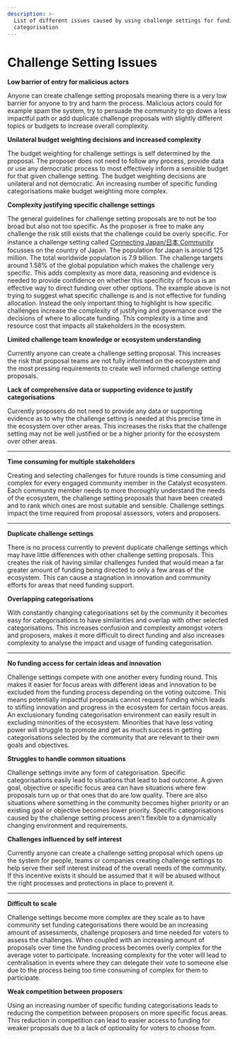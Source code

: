 ```yaml
---
description: >-
  List of different issues caused by using challenge settings for funding
  categorisation
---
```


# Challenge Setting Issues

**Low barrier of entry for malicious actors**

Anyone can create challenge setting proposals meaning there is a very low barrier for anyone to try and harm the process. Malicious actors could for example spam the system, try to persuade the community to go down a less impactful path or add duplicate challenge proposals with slightly different topics or budgets to increase overall complexity.



**Unilateral budget weighting decisions and increased complexity**

The budget weighting for challenge settings is self determined by the proposal. The proposer does not need to follow any process, provide data or use any democratic process to most effectively inform a sensible budget for that given challenge setting. The budget weighting decisions are unilateral and not democratic. An increasing number of specific funding categorisations make budget weighting more complex.



**Complexity justifying specific challenge settings**

The general guidelines for challenge setting proposals are to not be too broad but also not too specific. As the proposer is free to make any challenge the risk still exists that the challenge could be overly specific. For instance a challenge setting called [Connecting Japan/日本 Community](https://cardano.ideascale.com/c/campaigns/26238/about) focusses on the country of Japan. The population for Japan is around 125 million. The total worldwide population is 7.9 billion. The challenge targets around 1.58% of the global population which makes the challenge very specific. This adds complexity as more data, reasoning and evidence is needed to provide confidence on whether this specificity of focus is an effective way to direct funding over other options. The example above is not trying to suggest what specific challenge is and is not effective for funding allocation. Instead the only important thing to highlight is how specific challenges increase the complexity of justifying and governance over the decisions of where to allocate funding. This complexity is a time and resource cost that impacts all stakeholders in the ecosystem.



**Limited challenge team knowledge or ecosystem understanding**

Currently anyone can create a challenge setting proposal. This increases the risk that proposal teams are not fully informed on the ecosystem and the most pressing requirements to create well informed challenge setting proposals.



**Lack of comprehensive data or supporting evidence to justify categorisations**

Currently proposers do not need to provide any data or supporting evidence as to why the challenge setting is needed at this precise time in the ecosystem over other areas. This increases the risks that the challenge setting may not be well justified or be a higher priority for the ecosystem over other areas.

****

**Time consuming for multiple stakeholders**

Creating and selecting challenges for future rounds is time consuming and complex for every engaged community member in the Catalyst ecosystem. Each community member needs to more thoroughly understand the needs of the ecosystem, the challenge setting proposals that have been created and to rank which ones are most suitable and sensible. Challenge settings impact the time required from proposal assessors, voters and proposers.

****

**Duplicate challenge settings**

There is no process currently to prevent duplicate challenge settings which may have little differences with other challenge setting proposals. This creates the risk of having similar challenges funded that would mean a far greater amount of funding being directed to only a few areas of the ecosystem. This can cause a stagnation in innovation and community efforts for areas that need funding support.



**Overlapping categorisations**

With constantly changing categorisations set by the community it becomes easy for categorisations to have similarities and overlap with other selected categorisations. This increases confusion and complexity amongst voters and proposers, makes it more difficult to direct funding and also increases complexity to analyse the impact and usage of funding categorisation.

****

**No funding access for certain ideas and innovation**

Challenge settings compete with one another every funding round. This makes it easier for focus areas with different ideas and innovation to be excluded from the funding process depending on the voting outcome. This means potentially impactful proposals cannot request funding which leads to stifling innovation and progress in the ecosystem for certain focus areas. An exclusionary funding categorisation environment can easily result in excluding minorities of the ecosystem. Minorities that have less voting power will struggle to promote and get as much success in getting categorisations selected by the community that are relevant to their own goals and objectives.&#x20;



**Struggles to handle common situations**

Challenge settings invite any form of categorisation. Specific categorisations easily lead to situations that lead to bad outcome. A given goal, objective or specific focus area can have situations where few proposals turn up or that ones that do are low quality. There are also situations where something in the community becomes higher priority or an existing goal or objective becomes lower priority. Specific categorisations caused by the challenge setting process aren't flexible to a dynamically changing environment and requirements.



**Challenges influenced by self interest**

Currently anyone can create a challenge setting proposal which opens up the system for people, teams or companies creating challenge settings to help serve their self interest instead of the overall needs of the community. If this incentive exists it should be assumed that it will be abused without the right processes and protections in place to prevent it.

****

**Difficult to scale**

Challenge settings become more complex are they scale as to have community set funding categorisations there would be an increasing amount of assessments, challenge proposers and time needed for voters to assess the challenges. When coupled with an increasing amount of proposals over time the funding process becomes overly complex for the average voter to participate. Increasing complexity for the voter will lead to centralisation in events where they can delegate their vote to someone else due to the process being too time consuming of complex for them to participate.



**Weak competition between proposers**

Using an increasing number of specific funding categorisations leads to reducing the competition between proposers on more specific focus areas. This reduction in competition can lead to easier access to funding for weaker proposals due to a lack of optionality for voters to choose from.
